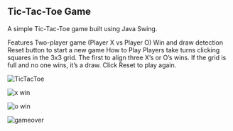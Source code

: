 
## Tic-Tac-Toe Game

A simple Tic-Tac-Toe game built using Java Swing.

Features
Two-player game (Player X vs Player O)
Win and draw detection
Reset button to start a new game
How to Play
Players take turns clicking squares in the 3x3 grid.
The first to align three X’s or O’s wins.
If the grid is full and no one wins, it’s a draw.
Click Reset to play again.

![TicTacToe](https://github.com/user-attachments/assets/0687b9c1-a39b-410e-b9ee-ebfab58335c9)

![x win](https://github.com/user-attachments/assets/a0d32edd-6431-4162-885f-8d4006912630)

![o win](https://github.com/user-attachments/assets/03223e48-2840-42cc-8917-68782965fb8a)

![gameover](https://github.com/user-attachments/assets/94f6307d-d25f-4122-9f1b-9444c2a56f3a)
